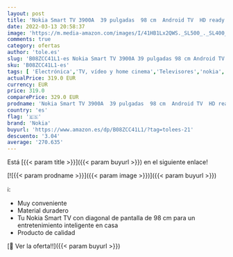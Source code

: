 ```yaml
---
layout: post
title: 'Nokia Smart TV 3900A  39 pulgadas  98 cm  Android TV  HD ready  DVB-C/S2/T2  Netflix  Prime Video  Disney+'
date: 2022-03-13 20:58:37
image: 'https://m.media-amazon.com/images/I/41HB1Lx2QWS._SL500_._SL400_.jpg'
comments: true
category: ofertas
author: 'tole.es'
slug: 'B08ZCC41L1-es Nokia Smart TV 3900A 39 pulgadas 98 cm Android TV HD ready...'
sku: 'B08ZCC41L1-es'
tags: [ 'Electrónica','TV, vídeo y home cinema','Televisores','nokia','smart','tv', ]
actualPrice: 319.0 EUR
currency: EUR
price: 319.0
comparePrice: 329.0 EUR
prodname: 'Nokia Smart TV 3900A  39 pulgadas  98 cm  Android TV  HD ready  DVB-C/S2/T2  Netflix  Prime Video  Disney+'
country: 'es'
flag: '🇪🇸'
brand: 'Nokia'
buyurl: 'https://www.amazon.es/dp/B08ZCC41L1/?tag=tolees-21'
descuento: '3.04'
average: '270.635'
---
```


Está [{{< param title >}}]({{< param buyurl >}}) en el siguiente enlace!

[![{{< param prodname >}}]({{< param image >}})]({{< param buyurl >}})

ℹ️:

- Muy conveniente
- Material duradero
- Tu Nokia Smart TV con diagonal de pantalla de 98 cm para un entretenimiento inteligente en casa
- Producto de calidad

[🛒 Ver la oferta!!]({{< param buyurl >}})
